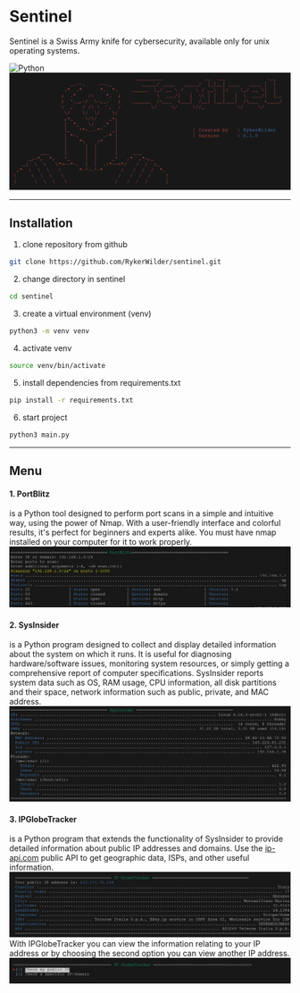 # Sentinel
Sentinel is a Swiss Army knife for cybersecurity, available only for unix operating systems.

![Python](https://img.shields.io/badge/Python-3776AB?style=flat&logo=python&logoColor=white)
![sentinel](./sentinel/assets/welcome.png)

---
## Installation

1. clone repository from github
```bash
git clone https://github.com/RykerWilder/sentinel.git
```

2. change directory in sentinel
```bash
cd sentinel
```

3. create a virtual environment (venv)
```bash
python3 -m venv venv
```

4. activate venv
```bash
source venv/bin/activate
```

5. install dependencies from requirements.txt
```bash
pip install -r requirements.txt
```

6. start project
```bash
python3 main.py
```

---

## Menu

#### 1. PortBlitz
is a Python tool designed to perform port scans in a simple and intuitive way, using the power of Nmap. With a user-friendly interface and colorful results, it's perfect for beginners and experts alike. You must have nmap installed on your computer for it to work properly.
![PortBlitz](./sentinel/assets/portblitz-output.png)

#### 2. SysInsider
is a Python program designed to collect and display detailed information about the system on which it runs. It is useful for diagnosing hardware/software issues, monitoring system resources, or simply getting a comprehensive report of computer specifications. SysInsider reports system data such as OS, RAM usage, CPU information, all disk partitions and their space, network information such as public, private, and MAC address.
![SysInsider](./sentinel/assets/sysinsider-output.png)

#### 3. IPGlobeTracker
is a Python program that extends the functionality of SysInsider to provide detailed information about public IP addresses and domains. Use the [ip-api.com](https://ip-api.com/) public API to get geographic data, ISPs, and other useful information.
![IPGlobeTrackerOutput](./sentinel/assets/ip-globetracker-output.png)
With IPGlobeTracker you can view the information relating to your IP address or by choosing the second option you can view another IP address.
![IPGlobeTrackerMenu](./sentinel/assets/ip-globetracker-menu.png)